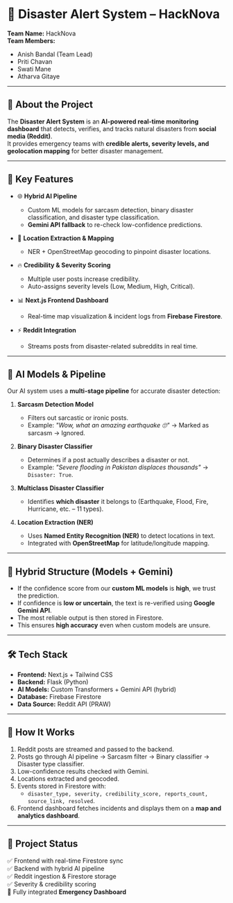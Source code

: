 # 🚨 Disaster Alert System – HackNova

**Team Name:** HackNova  
**Team Members:**  
- Anish Bandal (Team Lead)  
- Priti Chavan  
- Swati Mane  
- Atharva Gitaye  

---

## 📌 About the Project  
The **Disaster Alert System** is an **AI-powered real-time monitoring dashboard** that detects, verifies, and tracks natural disasters from **social media (Reddit)**.  
It provides emergency teams with **credible alerts, severity levels, and geolocation mapping** for better disaster management.  

---

## 🔑 Key Features  
- 🌐 **Hybrid AI Pipeline**  
  - Custom ML models for sarcasm detection, binary disaster classification, and disaster type classification.  
  - **Gemini API fallback** to re-check low-confidence predictions.  

- 📍 **Location Extraction & Mapping**  
  - NER + OpenStreetMap geocoding to pinpoint disaster locations.  

- 🔥 **Credibility & Severity Scoring**  
  - Multiple user posts increase credibility.  
  - Auto-assigns severity levels (Low, Medium, High, Critical).  

- 📊 **Next.js Frontend Dashboard**  
  - Real-time map visualization & incident logs from **Firebase Firestore**.  

- ⚡ **Reddit Integration**  
  - Streams posts from disaster-related subreddits in real time.  

---

## 🤖 AI Models & Pipeline  

Our AI system uses a **multi-stage pipeline** for accurate disaster detection:

1. **Sarcasm Detection Model**  
   - Filters out sarcastic or ironic posts.  
   - Example: *"Wow, what an amazing earthquake 🙄"* → Marked as sarcasm → Ignored.  

2. **Binary Disaster Classifier**  
   - Determines if a post actually describes a disaster or not.  
   - Example: *"Severe flooding in Pakistan displaces thousands"* → `Disaster: True`.  

3. **Multiclass Disaster Classifier**  
   - Identifies **which disaster** it belongs to (Earthquake, Flood, Fire, Hurricane, etc. – 11 types).  

4. **Location Extraction (NER)**  
   - Uses **Named Entity Recognition (NER)** to detect locations in text.  
   - Integrated with **OpenStreetMap** for latitude/longitude mapping.  

---

## 🔄 Hybrid Structure (Models + Gemini)  
- If the confidence score from our **custom ML models** is **high**, we trust the prediction.  
- If confidence is **low or uncertain**, the text is re-verified using **Google Gemini API**.  
- The most reliable output is then stored in Firestore.  
- This ensures **high accuracy** even when custom models are unsure.  

---

## 🛠️ Tech Stack  
- **Frontend:** Next.js + Tailwind CSS  
- **Backend:** Flask (Python)  
- **AI Models:** Custom Transformers + Gemini API (hybrid)  
- **Database:** Firebase Firestore  
- **Data Source:** Reddit API (PRAW)  

---

## 🚀 How It Works  
1. Reddit posts are streamed and passed to the backend.  
2. Posts go through AI pipeline → Sarcasm filter → Binary classifier → Disaster type classifier.  
3. Low-confidence results checked with Gemini.  
4. Locations extracted and geocoded.  
5. Events stored in Firestore with:  
   - `disaster_type, severity, credibility_score, reports_count, source_link, resolved`.  
6. Frontend dashboard fetches incidents and displays them on a **map and analytics dashboard**.  

---

## 📂 Project Status  
✅ Frontend with real-time Firestore sync  
✅ Backend with hybrid AI pipeline  
✅ Reddit ingestion & Firestore storage  
✅ Severity & credibility scoring  
🚀 Fully integrated **Emergency Dashboard**  
